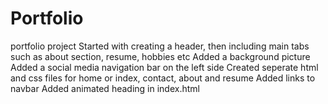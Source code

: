 # Portfolio
portfolio project
Started with creating a header, then including main tabs such as about section, resume, hobbies etc
Added a background picture
Added a social media navigation bar on the left side
Created seperate html and css files for home or index, contact, about and resume
Added links to navbar
Added animated heading in index.html
